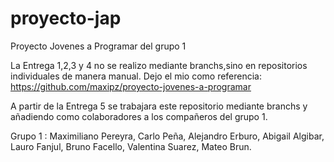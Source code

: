 # proyecto-jap
Proyecto Jovenes a Programar del grupo 1 

La Entrega 1,2,3 y 4 no se realizo mediante branchs,sino en repositorios individuales de manera manual. Dejo el mio como referencia: https://github.com/maxipz/proyecto-jovenes-a-programar

A partir de la Entrega 5 se trabajara este repositorio mediante branchs y añadiendo como colaboradores a los compañeros del grupo 1.



Grupo 1 : Maximiliano Pereyra,
          Carlo Peña,
          Alejandro Erburo,
          Abigail Algibar,
          Lauro Fanjul, 
          Bruno Facello,
          Valentina Suarez,
          Mateo Brun.

